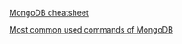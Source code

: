 [MongoDB cheatsheet](https://blog.codecentric.de/files/2012/12/MongoDB-CheatSheet-v1_0.pdf)

[Most common used commands of MongoDB](https://gist.github.com/michaeltreat/d3bdc989b54cff969df86484e091fd0c)
